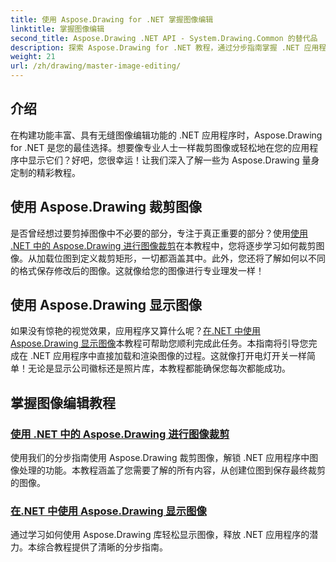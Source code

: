 ```yaml
---
title: 使用 Aspose.Drawing for .NET 掌握图像编辑
linktitle: 掌握图像编辑
second_title: Aspose.Drawing .NET API - System.Drawing.Common 的替代品
description: 探索 Aspose.Drawing for .NET 教程，通过分步指南掌握 .NET 应用程序中的图像编辑、裁剪和显示。
weight: 21
url: /zh/drawing/master-image-editing/
---
```

## 介绍

在构建功能丰富、具有无缝图像编辑功能的 .NET 应用程序时，Aspose.Drawing for .NET 是您的最佳选择。想要像专业人士一样裁剪图像或轻松地在您的应用程序中显示它们？好吧，您很幸运！让我们深入了解一些为 Aspose.Drawing 量身定制的精彩教程。

## 使用 Aspose.Drawing 裁剪图像  
是否曾经想过要剪掉图像中不必要的部分，专注于真正重要的部分？使用[使用 .NET 中的 Aspose.Drawing 进行图像裁剪](./image-cropping/)在本教程中，您将逐步学习如何裁剪图像。从加载位图到定义裁剪矩形，一切都涵盖其中。此外，您还将了解如何以不同的格式保存修改后的图像。这就像给您的图像进行专业理发一样！  

## 使用 Aspose.Drawing 显示图像  
如果没有惊艳的视觉效果，应用程序又算什么呢？[在.NET 中使用 Aspose.Drawing 显示图像](./image-display/)本教程可帮助您顺利完成此任务。本指南将引导您完成在 .NET 应用程序中直接加载和渲染图像的过程。这就像打开电灯开关一样简单！无论是显示公司徽标还是照片库，本教程都能确保您每次都能成功。
  
## 掌握图像编辑教程
### [使用 .NET 中的 Aspose.Drawing 进行图像裁剪](./image-cropping/)
使用我们的分步指南使用 Aspose.Drawing 裁剪图像，解锁 .NET 应用程序中图像处理的功能。本教程涵盖了您需要了解的所有内容，从创建位图到保存最终裁剪的图像。
### [在.NET 中使用 Aspose.Drawing 显示图像](./image-display/)
通过学习如何使用 Aspose.Drawing 库轻松显示图像，释放 .NET 应用程序的潜力。本综合教程提供了清晰的分步指南。